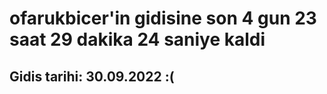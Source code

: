 # ofarukbicer'in gidisine son 4 gun 23 saat 29 dakika 24 saniye kaldi

## Gidis tarihi: 30.09.2022 :(